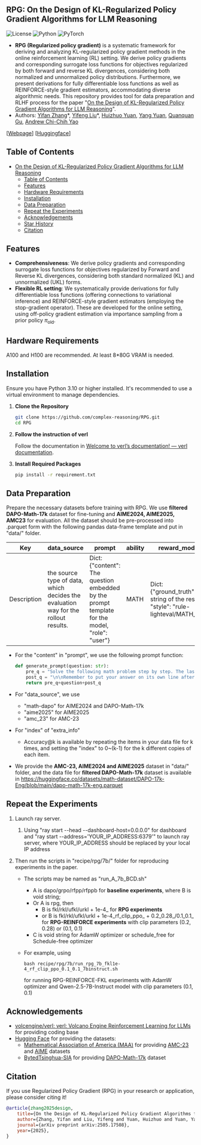 ## RPG: On the Design of KL-Regularized Policy Gradient Algorithms for LLM Reasoning

![License](https://img.shields.io/badge/license-MIT-blue.svg)
![Python](https://img.shields.io/badge/python-3.10%2B-blue.svg)
![PyTorch](https://img.shields.io/badge/PyTorch-2.6.0-orange.svg)

- **RPG (Regularized policy gradient)** is a systematic framework for deriving and analyzing KL-regularized policy gradient methods in the online reinforcement learning (RL) setting. We derive policy gradients and corresponding surrogate loss functions for objectives regularized by both forward and reverse KL divergences, considering both normalized and unnormalized policy distributions. Furthermore, we present derivations for fully differentiable loss functions as well as REINFORCE-style gradient estimators, accommodating diverse algorithmic needs. This repository provides tool for data preparation and RLHF process for the paper "[On the Design of KL-Regularized Policy Gradient Algorithms for LLM Reasoning](https://arxiv.org/abs/2505.17508)".
- Authors: [Yifan Zhang](https://scholar.google.com/citations?user=ZGeaK6QAAAAJ&hl=en)\*, [Yifeng Liu](https://lauyikfung.github.io)\*, [Huizhuo Yuan](https://scholar.google.com/citations?user=8foZzX4AAAAJ), [Yang Yuan](https://scholar.google.com/citations?user=7o4wtKEAAAAJ&hl=en), [Quanquan Gu](https://web.cs.ucla.edu/~qgu/), [Andrew Chi-Chih Yao](https://en.wikipedia.org/wiki/Andrew_Yao)

[[Webpage](https://complex-reasoning.github.io/RPG)] [[Huggingface](https://huggingface.co/papers/2505.17508)]

## Table of Contents


  - [On the Design of KL-Regularized Policy Gradient Algorithms for LLM Reasoning](#on-the-design-of-kl-regularized-policy-gradient-algorithms-for-llm-reasoning)
    - [Table of Contents](#table-of-contents)
    - [Features](#features)
    - [Hardware Requirements](#hardware-requirements)
    - [Installation](#installation)
    - [Data Preparation](#data-preparation)
    - [Repeat the Experiments](#repeat-the-experiments)
    - [Acknowledgements](#acknowledgements)
    - [Star History](#star-history)
    - [Citation](#citation)

  ## Features

  - **Comprehensiveness**: We derive policy gradients and corresponding surrogate loss functions for objectives regularized by Forward and Reverse KL divergences, considering both standard normalized (KL) and unnormalized (UKL) forms.
  - **Flexible RL setting**: We systematically provide derivations for fully differentiable loss functions (offering connections to variational inference) and REINFORCE-style gradient estimators (employing the stop-gradient operator). These are developed for the online setting, using off-policy gradient estimation via importance sampling from a prior policy $\pi_{\mathrm{old}}$.

## Hardware Requirements

A100 and H100 are recommended. At least 8*80G VRAM is needed.

## Installation

Ensure you have Python 3.10 or higher installed. It's recommended to use a virtual environment to manage dependencies.

1. **Clone the Repository**

   ```bash
   git clone https://github.com/complex-reasoning/RPG.git
   cd RPG
   ```

2. **Follow the instruction of verl**

   Follow the documentation in [Welcome to verl’s documentation! — verl documentation](https://verl.readthedocs.io/en/latest/index.html).

3. **Install Required Packages**

   ```bash
   pip install -r requirement.txt
   ```

## Data Preparation

Prepare the necessary datasets before training with RPG. We use **filtered DAPO-Math-17k** dataset for fine-tuning and **AIME2024, AIME2025, AMC23** for evaluation. All the dataset should be pre-processed into .parquet form with the following pandas data-frame template and put in "data/" folder.

| Key         | data_source                                                  | prompt                                                       | ability | reward_model                                                 | extra_info                                                   |
| ----------- | ------------------------------------------------------------ | ------------------------------------------------------------ | ------- | ------------------------------------------------------------ | ------------------------------------------------------------ |
| Description | the source type of data, which decides the evaluation way for the rollout results. | Dict: {"content": The question embedded by the prompt template for the model, "role": "user"} | MATH    | Dict: {"ground_truth": string of the result, "style": "rule-lighteval/MATH_v2"} | Dict: {"index": the repeat index for acc@k, "raw_problem": the original question before embedding into the prompt template, "split": None} |

  - For the "content" in "prompt", we use the following prompt function:

    ```python
    def generate_prompt(question: str):
        pre_q = "Solve the following math problem step by step. The last line of your response should be of the form Answer: $Answer (without quotes) where $Answer is the answer to the problem.\n\n"
        post_q = "\n\nRemember to put your answer on its own line after \"Answer:\"."
        return pre_q+question+post_q
    ```

  - For "data_source", we use

    - "math-dapo" for AIME2024 and DAPO-Math-17k
    - "aime2025" for AIME2025
    - "amc_23" for AMC-23

  - For "index" of "extra_info"

    - Accuracy@k is available by repeating the items in your data file for k times, and setting the "index" to 0~(k-1) for the k different copies of each item.

  - We provide the **AMC-23, AIME2024 and AIME2025** dataset in "data/" folder, and the data file for **filtered DAPO-Math-17k** dataset is available in https://huggingface.co/datasets/math-dataset/DAPO-17k-Eng/blob/main/dapo-math-17k-eng.parquet

## Repeat the Experiments

  1. Launch ray server.

     1. Using "ray start --head --dashboard-host=0.0.0.0" for dashboard and "ray start --address='YOUR_IP_ADDRESS:6379'" to launch ray server, where YOUR_IP_ADDRESS should be replaced by your local IP address

  2. Then run the scripts in "recipe/rpg/7b/" folder for reproducing experiments in the paper.

     - The scripts may be named as "run_A_7b_BCD.sh"

       - A is dapo/grpo/rfpp/rfppb for **baseline experiments**, where B is void string;
       - Or A is rpg, then
         - B is fkl/rkl/ufkl/urkl + 1e-4_ for **RPG experiments**
         - or B is fkl/rkl/ufkl/urkl + 1e-4_rf_clip_ppo_ + 0.2_0.28\_/0.1_0.1_ for **RPG-REINFORCE experiments** with clip parameters (0.2, 0.28) or (0.1, 0.1)
       - C is void string for AdamW optimizer or schedule_free for Schedule-free optimizer

     - For example, using

       ```
       bash recipe/rpg/7b/run_rpg_7b_fkl1e-4_rf_clip_ppo_0.1_0.1_7binstruct.sh
       ```

       for running RPG-REINFORCE-FKL experiments with AdamW optimizer and Qwen-2.5-7B-Instruct model with clip parameters (0.1, 0.1)

## Acknowledgements

  - [volcengine/verl: verl: Volcano Engine Reinforcement Learning for LLMs](https://github.com/volcengine/verl) for providing coding base
  - [Hugging Face](https://huggingface.co/) for providing the datasets:
    - [Mathematical Association of America (MAA)](https://artofproblemsolving.com/wiki/index.php/Mathematical_Association_of_America) for providing [AMC-23](https://artofproblemsolving.com/wiki/index.php/AMC_12_Problems_and_Solutions) and [AIME](https://artofproblemsolving.com/wiki/index.php/American_Invitational_Mathematics_Examination) datasets
    - [BytedTsinghua-SIA](https://air.tsinghua.edu.cn/en/About_Us/About_AIR.htm) for providing [DAPO-Math-17k](https://huggingface.co/datasets/BytedTsinghua-SIA/DAPO-Math-17k) dataset

## Citation

If you use Regularized Policy Gradient (RPG) in your research or application, please consider citing it!

```bibtex
@article{zhang2025design,
    title={On the Design of KL-Regularized Policy Gradient Algorithms for LLM Reasoning},
    author={Zhang, Yifan and Liu, Yifeng and Yuan, Huizhuo and Yuan, Yang and Gu, Quanquan and Yao, Andrew C},
    journal={arXiv preprint arXiv:2505.17508},
    year={2025},
}
```
